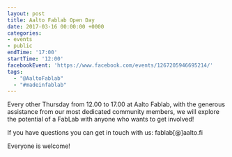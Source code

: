 ```yaml
---
layout: post
title: Aalto Fablab Open Day
date: 2017-03-16 00:00:00 +0000
categories:
- events
- public
endTime: '17:00'
startTime: '12:00'
facebookEvent: 'https://www.facebook.com/events/1267205946695214/'
tags:
  - "@AaltoFablab"
  - "#madeinfablab"
---
```


Every other Thursday from 12.00 to 17.00 at Aalto Fablab, with the generous assistance from our most dedicated community members, we will explore the potential of a FabLab with anyone who wants to get involved!

If you have questions you can get in touch with us: fablab\[@\]aalto.fi

Everyone is welcome!

